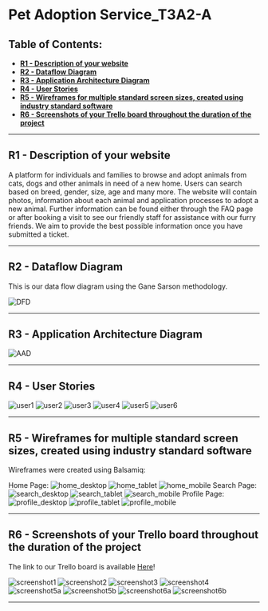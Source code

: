 # **Pet Adoption Service_T3A2-A** <!-- omit in toc -->

## **Table of Contents:** <!-- omit in toc -->

- [**R1 - Description of your website**](#r1---description-of-your-website)
- [**R2 - Dataflow Diagram**](#r2---dataflow-diagram)
- [**R3 - Application Architecture Diagram**](#r3---application-architecture-diagram)
- [**R4 - User Stories**](#r4---user-stories)
- [**R5 - Wireframes for multiple standard screen sizes, created using industry standard software**](#r5---wireframes-for-multiple-standard-screen-sizes-created-using-industry-standard-software)
- [**R6 - Screenshots of your Trello board throughout the duration of the project**](#r6---screenshots-of-your-trello-board-throughout-the-duration-of-the-project)

---

## **R1 - Description of your website**

A platform for individuals and families to browse and adopt animals from cats, dogs and other animals in need of a new home. Users can search based on breed, gender, size, age and many more. The website will contain photos, information about each animal and application processes to adopt a new animal.
Further information can be found either through the FAQ page or after booking a visit to see our friendly staff for assistance with our furry friends. We aim to provide the best possible information once you have submitted a ticket.

---

## **R2 - Dataflow Diagram**

This is our data flow diagram using the Gane Sarson methodology.

![DFD](Images/DFD.png)

---

## **R3 - Application Architecture Diagram**

![AAD](/Images/AAD.png)

---

## **R4 - User Stories**

![user1](/Images/user1.png)
![user2](/Images/user2.png)
![user3](/Images/user3.png)
![user4](/Images/user4.png)
![user5](/Images/user5.png)
![user6](/Images/user6.png)

---

## **R5 - Wireframes for multiple standard screen sizes, created using industry standard software**

Wireframes were created using Balsamiq:

Home Page:
![home_desktop](/Images/Home_Desktop.png)
![home_tablet](/Images/Home_Mobile.png)
![home_mobile](/Images/Home_Tablet.png)
Search Page:
![search_desktop](/Images/Search_page_Desktop.png)
![search_tablet](/Images/Search_page_Tablet.png)
![search_mobile](/Images/Search_page_Mobile.png)
Profile Page:
![profile_desktop](/Images/Profile_Desktop.png)
![profile_tablet](/Images/Profile_Tablet.png)
![profile_mobile](/Images/Profile_Mobile.png)

---

## **R6 - Screenshots of your Trello board throughout the duration of the project**

The link to our Trello board is available [Here](https://trello.com/b/XB2z1h7g
)!

![screenshot1](Images/Screenshot1.png)
![screenshot2](Images/Screenshot2.png)
![screenshot3](Images/Screenshot3.png)
![screenshot4](Images/Screenshot4.png)
![screenshot5a](Images/Screenshot5a.png)
![screenshot5b](Images/Screenshot5b.png)
![screenshot6a](Images/Screenshot6a.png)
![screenshot6b](Images/Screenshot6b.png)

---
